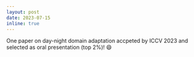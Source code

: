 ```yaml
---
layout: post
date: 2023-07-15
inline: true
---
```


One paper on day-night domain adaptation accpeted by ICCV 2023 and selected as oral presentation (top 2%)! :smile:
